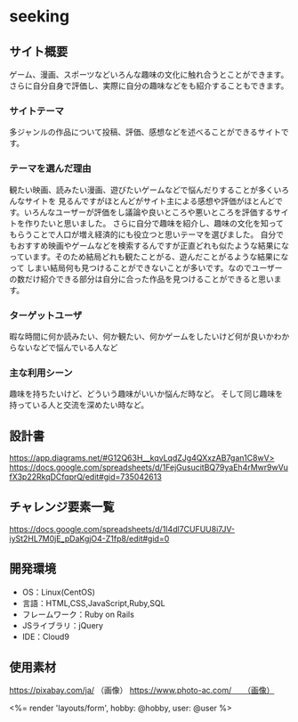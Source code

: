 # seeking

## サイト概要
ゲーム、漫画、スポーツなどいろんな趣味の文化に触れ合うとことができます。さらに自分自身で評価し、実際に自分の趣味などをも紹介することもできます。

### サイトテーマ
多ジャンルの作品について投稿、評価、感想などを述べることができるサイトです。

### テーマを選んだ理由
観たい映画、読みたい漫画、遊びたいゲームなどで悩んだりすることが多くいろんなサイトを
見るんですがほとんどがサイト主による感想や評価がほとんどです。いろんなユーザーが評価をし議論や良いところや悪いところを評価するサイトを作りたいと思いました。
さらに自分で趣味を紹介し、趣味の文化を知ってもらうことで人口が増え経済的にも役立つと思いテーマを選びました。
自分でもおすすめ映画やゲームなどを検索するんですが正直どれも似たような結果になっています。そのため結局どれも観たことがる、遊んだことがるような結果になって
しまい結局何も見つけることができないことが多いです。なのでユーザーの数だけ紹介できる部分は自分に合った作品を見つけることができると思います。

### ターゲットユーザ
暇な時間に何か読みたい、何か観たい、何かゲームをしたいけど何が良いかわからないなどで悩んでいる人など

### 主な利用シーン
趣味を持ちたいけど、どういう趣味がいいか悩んだ時など。
そして同じ趣味を持っている人と交流を深めたい時など。

## 設計書
https://app.diagrams.net/#G12Q63H__kqvLqdZJg4QXxzAB7gan1C8wV>
https://docs.google.com/spreadsheets/d/1FejGusucitBQ79yaEh4rMwr9wVufX3p22RkqDCfqprQ/edit#gid=735042613

## チャレンジ要素一覧
https://docs.google.com/spreadsheets/d/1I4dl7CUFUU8i7JV-iySt2HL7M0jE_pDaKgjO4-Z1fp8/edit#gid=0

## 開発環境
- OS：Linux(CentOS)
- 言語：HTML,CSS,JavaScript,Ruby,SQL
- フレームワーク：Ruby on Rails
- JSライブラリ：jQuery
- IDE：Cloud9

## 使用素材
https://pixabay.com/ja/   （画像）
https://www.photo-ac.com/　　（画像）

<div class="col mt-3">
  <%= render 'layouts/form', hobby: @hobby, user: @user %>
</div>